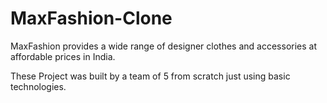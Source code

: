 # MaxFashion-Clone

MaxFashion provides a wide range of designer clothes and accessories at affordable prices in India.

These Project was built by a team of 5 from scratch just using basic technologies.
